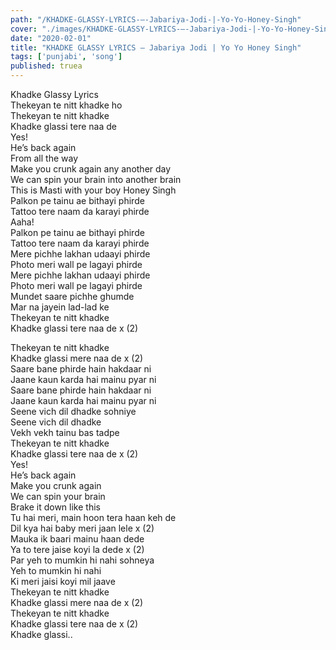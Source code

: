 ```yaml
---
path: "/KHADKE-GLASSY-LYRICS-–-Jabariya-Jodi-|-Yo-Yo-Honey-Singh"
cover: "./images/KHADKE-GLASSY-LYRICS-–-Jabariya-Jodi-|-Yo-Yo-Honey-Singh.jpg"
date: "2020-02-01"
title: "KHADKE GLASSY LYRICS – Jabariya Jodi | Yo Yo Honey Singh"
tags: ['punjabi', 'song']
published: truea
---
```

  
Khadke Glassy Lyrics  
Thekeyan te nitt khadke ho  
Thekeyan te nitt khadke  
Khadke glassi tere naa de  
Yes!  
He’s back again  
From all the way  
Make you crunk again any another day  
We can spin your brain into another brain  
This is Masti with your boy Honey Singh  
Palkon pe tainu ae bithayi phirde  
Tattoo tere naam da karayi phirde  
Aaha!  
Palkon pe tainu ae bithayi phirde  
Tattoo tere naam da karayi phirde  
Mere pichhe lakhan udaayi phirde  
Photo meri wall pe lagayi phirde  
Mere pichhe lakhan udaayi phirde  
Photo meri wall pe lagayi phirde  
Mundet saare pichhe ghumde  
Mar na jayein lad-lad ke  
Thekeyan te nitt khadke  
Khadke glassi tere naa de x (2)  
  
  
  
  
  
  
Thekeyan te nitt khadke  
Khadke glassi mere naa de x (2)  
Saare bane phirde hain hakdaar ni  
Jaane kaun karda hai mainu pyar ni  
Saare bane phirde hain hakdaar ni  
Jaane kaun karda hai mainu pyar ni  
Seene vich dil dhadke sohniye  
Seene vich dil dhadke  
Vekh vekh tainu bas tadpe  
Thekeyan te nitt khadke  
Khadke glassi tere naa de x (2)  
Yes!  
He’s back again  
Make you crunk again  
We can spin your brain  
Brake it down like this  
Tu hai meri, main hoon tera haan keh de  
Dil kya hai baby meri jaan lele x (2)  
Mauka ik baari mainu haan dede  
Ya to tere jaise koyi la dede x (2)  
Par yeh to mumkin hi nahi sohneya  
Yeh to mumkin hi nahi  
Ki meri jaisi koyi mil jaave  
Thekeyan te nitt khadke  
Khadke glassi mere naa de x (2)  
Thekeyan te nitt khadke  
Khadke glassi tere naa de x (2)  
Khadke glassi..  

